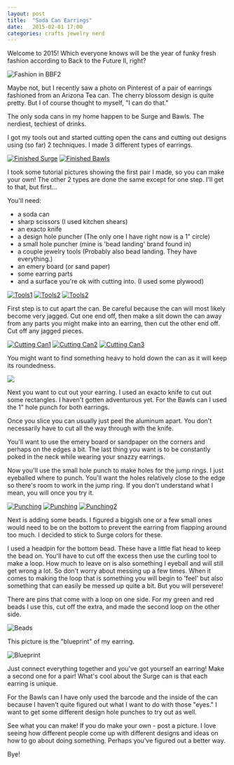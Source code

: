 ```yaml
---
layout: post
title:  "Soda Can Earrings"
date:   2015-02-01 17:00
categories: crafts jewelry nerd  
---
```


Welcome to 2015! Which everyone knows will be the year of funky fresh fashion according to Back to the Future II, right? 

![Fashion in BBF2](/assets/images/sce-btf_thumb.jpg)

Maybe not, but I recently saw a photo on Pinterest of a pair of earrings fashioned from an Arizona Tea can. The cherry blossom design is quite pretty. But I of course thought to myself, "I can do that."

The only soda cans in my home happen to be Surge and Bawls. The nerdiest, techiest of drinks. 

I got my tools out and started cutting open the cans and cutting out designs using (so far) 2 techniques. I made 3 different types of earrings.

[![Finished Surge](/assets/images/sce-1_thumb.jpg)](/assets/images/sce-1.jpg) [![Finished Bawls](/assets/images/sce-2_thumb.jpg)](/assets/images/sce-2.jpg)

I took some tutorial pictures showing the first pair I made, so you can make your own! The other 2 types are done the same except for one step. I'll get to that, but first...

You'll need:

 - a soda can
 - sharp scissors (I used kitchen shears) 
 - an exacto knife
 - a design hole puncher (The only one I have right now is a 1" circle)
 - a small hole puncher (mine is 'bead landing' brand found in) 
 - a couple jewelry tools (Probably also bead landing. They have everything.)
 - an emery board (or sand paper)
 - some earring parts
 - and a surface you're ok with cutting into. (I used some plywood)

[![Tools1](/assets/images/sce-3_thumb.jpg)](/assets/images/sce-3.jpg) [![Tools2](/assets/images/sce-4_thumb.jpg)](/assets/images/sce-4.jpg) [![Tools2](/assets/images/sce-5_thumb.jpg)](/assets/images/sce-5.jpg)

First step is to cut apart the can. Be careful because the can will most likely become very jagged. Cut one end off, then make a slit down the can away from any parts you might make into an earring, then cut the other end off. Cut off any jagged pieces.

[![Cutting Can1](/assets/images/sce-6_thumb.jpg)](/assets/images/sce-6.jpg) [![Cutting Can2](/assets/images/sce-7_thumb.jpg)](/assets/images/sce-7.jpg) [![Cutting Can3](/assets/images/sce-8_thumb.jpg)](/assets/images/sce-8.jpg) 

You might want to find something heavy to hold down the can as it will keep its roundedness.

<a class="right" href="/assets/images/sce-9.jpg"><img src="/assets/images/sce-9_thumb.jpg"></a>

Next you want to cut out your earring. I used an exacto knife to cut out some rectangles. I haven't gotten adventurous yet. For the Bawls can I used the 1" hole punch for both earrings. 

Once you slice you can usually just peel the aluminum apart. You don't necessarily have to cut all the way through with the knife. 

You'll want to use the emery board or sandpaper on the corners and perhaps on the edges a bit. The last thing you want is to be constantly poked in the neck while wearing your snazzy earrings. 


Now you'll use the small hole punch to make holes for the jump rings. I just eyeballed where to punch. You'll want the holes relatively close to the edge so there's room to work in the jump ring. If you don't understand what I mean, you will once you try it. 

[![Punching](/assets/images/sce-12_thumb.jpg)](/assets/images/sce-12.jpg) [![Punching](/assets/images/sce-13_thumb.jpg)](/assets/images/sce-13.jpg) [![Punching2](/assets/images/sce-14_thumb.jpg)](/assets/images/sce-14.jpg)

Next is adding some beads. I figured a biggish one or a few small ones would need to be on the bottom to prevent the earring from flapping around too much. I decided to stick to Surge colors for these. 

I used a headpin for the bottom bead. These have a little flat head to keep the bead on. You'll have to cut off the excess then use the curling tool to make a loop. How much to leave on is also something I eyeball and will still get wrong a lot. So don't worry about messing up a few times. When it comes to making the loop that is something you will begin to 'feel' but also something that can easily be messed up quite a bit. But you will persevere! 

There are pins that come with a loop on one side. For my green and red beads I use this, cut off the extra, and made the second loop on the other side.

![Beads]()

This picture is the "blueprint" of my earring.

![Blueprint]()
 
Just connect everything together and you've got yourself an earring! Make a second one for a pair! What's cool about the Surge can is that each earring is unique. 

For the Bawls can I have only used the barcode and the inside of the can because I haven't quite figured out what I want to do with those "eyes." I want to get some different design hole punches to try out as well. 

See what you can make! If you do make your own - post a picture. I love seeing how different people come up with different designs and ideas on how to go about doing something. Perhaps you've figured out a better way. 

Bye!

